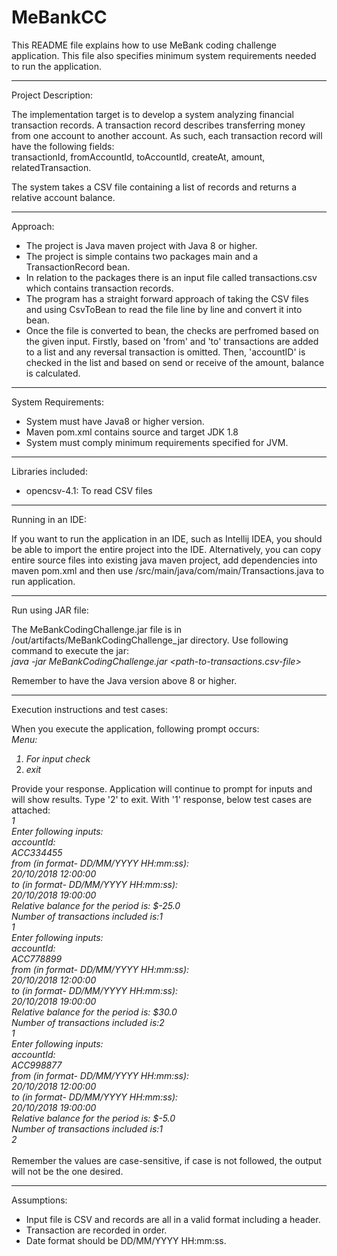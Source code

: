 # MeBankCC

This README file explains how to use MeBank coding challenge application. This file also specifies minimum system requirements needed to run the application.

<hr>

Project Description:

The implementation target is to develop a system analyzing financial transaction records.
A transaction record describes transferring money from one account to another
account. As such, each transaction record will have the following fields: <br>
transactionId, fromAccountId, toAccountId, createAt, amount, relatedTransaction.

The system takes a CSV file containing a list of records and returns a relative account balance.

<hr>

Approach:
<ul>
<li>The project is Java maven project with Java 8 or higher.</li>
<li>
The project is simple contains two packages main and a TransactionRecord bean.
</li>
<li>
In relation to the packages there is an input file called transactions.csv which contains transaction records.
</li>
<li> The program has a straight forward approach of taking the CSV files and using CsvToBean to read the file line by line and convert it into bean.</li>
<li> Once the file is converted to bean, the checks are perfromed based on the given input. Firstly, based on 'from' and 'to' transactions are added to a list and any reversal transaction is omitted. Then, 'accountID' is checked in the list and based on send or receive of the amount, balance is calculated. </li>
</ul>

<hr>

System Requirements:
    <ul>
        <li>System must have Java8 or higher version.</li>
        <li>Maven pom.xml contains source and target JDK 1.8 </li>
        <li>System must comply minimum requirements specified for JVM.</li>
    </ul>
    
<hr>

Libraries included:
    <ul>
        <li> opencsv-4.1: To read CSV files</li>
    </ul>    
<hr>

Running in an IDE:

If you want to run the application in an IDE, such as Intellij IDEA, you should be able to import the entire project into the IDE. Alternatively,
you can copy entire source files into existing java maven project, add dependencies into maven pom.xml and then use /src/main/java/com/main/Transactions.java to run application.

<hr>

Run using JAR file:

The MeBankCodingChallenge.jar file is in /out/artifacts/MeBankCodingChallenge_jar directory. Use following command to execute the jar:<br>
<i>java -jar MeBankCodingChallenge.jar <path-to-transactions.csv-file></i>

Remember to have the Java version above 8 or higher.

<hr>

Execution instructions and test cases:

When you execute the application, following prompt occurs: <br>
<i>
Menu:
 1. For input check
 2. exit </i>
 
Provide your response. Application will continue to prompt for inputs and will show results. Type '2' to exit. With '1' response, below test cases are attached: <br>
<i> 
1 <br>
Enter following inputs:<br>
accountId:<br>
ACC334455<br>
from (in format- DD/MM/YYYY HH:mm:ss):<br>
20/10/2018 12:00:00<br>
to (in format- DD/MM/YYYY HH:mm:ss):<br>
20/10/2018 19:00:00<br>
Relative balance for the period is: $-25.0<br>
Number of transactions included is:1<br>
1<br>
Enter following inputs:<br>
accountId:<br>
ACC778899<br>
from (in format- DD/MM/YYYY HH:mm:ss):<br>
20/10/2018 12:00:00<br>
to (in format- DD/MM/YYYY HH:mm:ss):<br>
20/10/2018 19:00:00<br>
Relative balance for the period is: $30.0<br>
Number of transactions included is:2<br>
1<br>
Enter following inputs:<br>
accountId:<br>
ACC998877<br>
from (in format- DD/MM/YYYY HH:mm:ss):<br>
20/10/2018 12:00:00<br>
to (in format- DD/MM/YYYY HH:mm:ss):<br>
20/10/2018 19:00:00<br>
Relative balance for the period is: $-5.0<br>
Number of transactions included is:1<br>
2<br>
</i>
<br>
Remember the values are case-sensitive, if case is not followed, the output will not be the one desired.

<hr>


Assumptions:
    <ul>
        <li>Input file is CSV and records are all in a valid format including a header.</li>
        <li>Transaction are recorded in order.</li>
        <li>Date format should be DD/MM/YYYY HH:mm:ss. </li>
    </ul>
